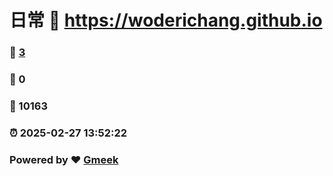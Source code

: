 # 日常 :link: https://woderichang.github.io 
### :page_facing_up: [3](https://woderichang.github.io/tag.html) 
### :speech_balloon: 0 
### :hibiscus: 10163 
### :alarm_clock: 2025-02-27 13:52:22 
### Powered by :heart: [Gmeek](https://github.com/Meekdai/Gmeek)
